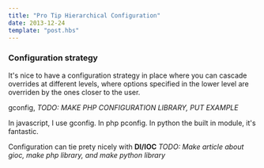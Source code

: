 ```yaml
---
title: "Pro Tip Hierarchical Configuration"
date: 2013-12-24
template: "post.hbs"
---
```


### Configuration strategy

It's nice to have a configuration strategy in place where you can cascade overrides at different levels, where options specified in the lower level are overriden by the ones closer to the user. 

gconfig, *TODO: MAKE PHP CONFIGURATION LIBRARY, PUT EXAMPLE*

In javascript, I use gconfig. In php pconfig. In python the built in module, it's fantastic.

Configuration can tie prety nicely with **DI/IOC** *TODO: Make article about gioc, make php library, and make python library*